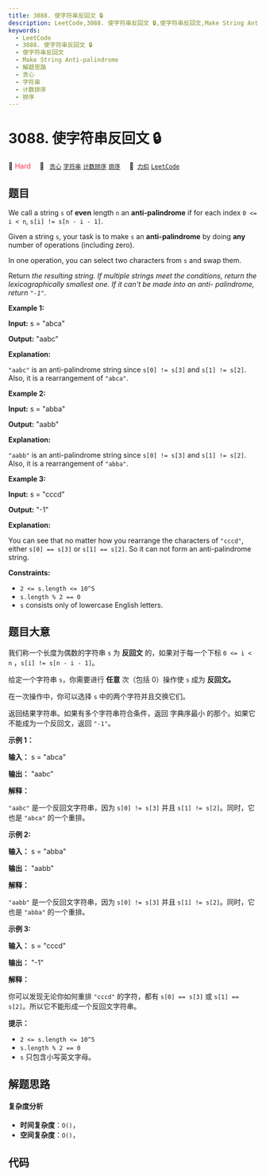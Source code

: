 ```yaml
---
title: 3088. 使字符串反回文 🔒
description: LeetCode,3088. 使字符串反回文 🔒,使字符串反回文,Make String Anti-palindrome,解题思路,贪心,字符串,计数排序,排序
keywords:
  - LeetCode
  - 3088. 使字符串反回文 🔒
  - 使字符串反回文
  - Make String Anti-palindrome
  - 解题思路
  - 贪心
  - 字符串
  - 计数排序
  - 排序
---
```


# 3088. 使字符串反回文 🔒

🔴 <font color=#ff334b>Hard</font>&emsp; 🔖&ensp; [`贪心`](/tag/greedy.md) [`字符串`](/tag/string.md) [`计数排序`](/tag/counting-sort.md) [`排序`](/tag/sorting.md)&emsp; 🔗&ensp;[`力扣`](https://leetcode.cn/problems/make-string-anti-palindrome) [`LeetCode`](https://leetcode.com/problems/make-string-anti-palindrome)

## 题目

We call a string `s` of **even** length `n` an **anti-palindrome** if for each
index `0 <= i < n`, `s[i] != s[n - i - 1]`.

Given a string `s`, your task is to make `s` an **anti-palindrome** by doing
**any** number of operations (including zero).

In one operation, you can select two characters from `s` and swap them.

Return _the resulting string. If multiple strings meet the conditions, return
the lexicographically smallest one. If it can't be made into an anti-
palindrome, return _`"-1"`_._



**Example 1:**

**Input:** s = "abca"

**Output:** "aabc"

**Explanation:**

`"aabc"` is an anti-palindrome string since `s[0] != s[3]` and `s[1] != s[2]`.
Also, it is a rearrangement of `"abca"`.

**Example 2:**

**Input:** s = "abba"

**Output:** "aabb"

**Explanation:**

`"aabb"` is an anti-palindrome string since `s[0] != s[3]` and `s[1] != s[2]`.
Also, it is a rearrangement of `"abba"`.

**Example 3:**

**Input:** s = "cccd"

**Output:** "-1"

**Explanation:**

You can see that no matter how you rearrange the characters of `"cccd"`,
either `s[0] == s[3]` or `s[1] == s[2]`. So it can not form an anti-palindrome
string.



**Constraints:**

  * `2 <= s.length <= 10^5`
  * `s.length % 2 == 0`
  * `s` consists only of lowercase English letters.


## 题目大意

我们称一个长度为偶数的字符串 `s` 为 **反回文**  的，如果对于每一个下标 `0 <= i < n` ，`s[i] != s[n - i -
1]`。

给定一个字符串 `s`，你需要进行 **任意** 次（包括 0）操作使 `s` 成为 **反回文。**

在一次操作中，你可以选择 `s` 中的两个字符并且交换它们。

返回结果字符串。如果有多个字符串符合条件，返回 字典序最小 的那个。如果它不能成为一个反回文，返回 `"-1"`。



**示例 1：**

**输入：** s = "abca"

**输出：** "aabc"

**解释：**

`"aabc"` 是一个反回文字符串，因为 `s[0] != s[3]` 并且 `s[1] != s[2]`。同时，它也是 `"abca"` 的一个重排。

**示例 2:**

**输入：** s = "abba"

**输出：** "aabb"

**解释：**

`"aabb"` 是一个反回文字符串，因为 `s[0] != s[3]` 并且 `s[1] != s[2]`。同时，它也是 `"abba"` 的一个重排。

**示例 3:**

**输入：** s = "cccd"

**输出：** "-1"

**解释：**

你可以发现无论你如何重排 `"cccd"` 的字符，都有 `s[0] == s[3]` 或 `s[1] == s[2]`。所以它不能形成一个反回文字符串。



**提示：**

  * `2 <= s.length <= 10^5`
  * `s.length % 2 == 0`
  * `s` 只包含小写英文字母。


## 解题思路

#### 复杂度分析

- **时间复杂度**：`O()`，
- **空间复杂度**：`O()`，

## 代码

```javascript

```